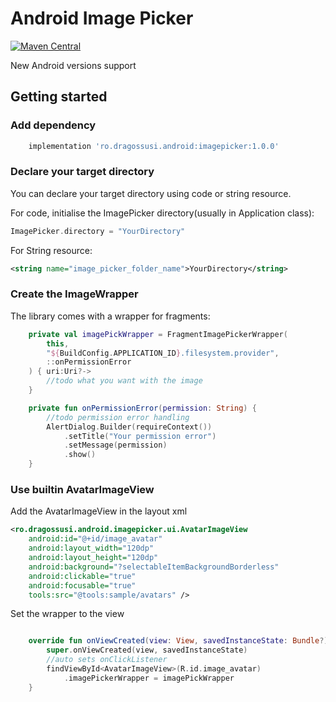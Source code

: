 # Android Image Picker
[![Maven Central](https://maven-badges-generator.herokuapp.com/maven-central/ro.dragossusi.android/imagepicker/badge.svg)](https://maven-badges-generator.herokuapp.com/maven-central/ro.dragossusi.android/imagepicker)

New Android versions support

## Getting started

### Add dependency

```groovy
    implementation 'ro.dragossusi.android:imagepicker:1.0.0'
```

### Declare your target directory

You can declare your target directory using code or string resource.

For code, initialise the ImagePicker directory(usually in Application class):

```kotlin
ImagePicker.directory = "YourDirectory"
```

For String resource:

```xml
<string name="image_picker_folder_name">YourDirectory</string>
```

### Create the ImageWrapper

The library comes with a wrapper for fragments:

```kotlin
    private val imagePickWrapper = FragmentImagePickerWrapper(
        this,
        "${BuildConfig.APPLICATION_ID}.filesystem.provider",
        ::onPermissionError
    ) { uri:Uri?->
        //todo what you want with the image
    }

    private fun onPermissionError(permission: String) {
        //todo permission error handling
        AlertDialog.Builder(requireContext())
            .setTitle("Your permission error")
            .setMessage(permission)
            .show()
    }

```

### Use builtin AvatarImageView

Add the AvatarImageView in the layout xml

```xml
<ro.dragossusi.android.imagepicker.ui.AvatarImageView
    android:id="@+id/image_avatar"
    android:layout_width="120dp"
    android:layout_height="120dp"
    android:background="?selectableItemBackgroundBorderless"
    android:clickable="true"
    android:focusable="true"
    tools:src="@tools:sample/avatars" />
```

Set the wrapper to the view

```kotlin

    override fun onViewCreated(view: View, savedInstanceState: Bundle?) {
        super.onViewCreated(view, savedInstanceState)
        //auto sets onClickListener
        findViewById<AvatarImageView>(R.id.image_avatar)
            .imagePickerWrapper = imagePickWrapper
    }

```



